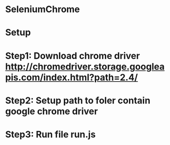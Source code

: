 # SeleniumChrome
# Setup
# Step1: Download chrome driver http://chromedriver.storage.googleapis.com/index.html?path=2.4/
# Step2: Setup path to foler contain google chrome driver
# Step3: Run file run.js
